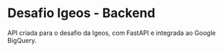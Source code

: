# Desafio Igeos - Backend

API criada para o desafio da Igeos, com FastAPI e integrada ao Google BigQuery.


